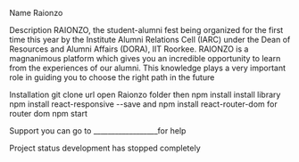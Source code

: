 Name
Raionzo

Description
RAIONZO, the student-alumni fest being organized for the first time this year by the Institute Alumni Relations Cell (IARC) under the Dean of Resources and Alumni Affairs (DORA), IIT Roorkee. RAIONZO is a magnanimous platform which gives you an incredible opportunity to learn from the experiences of our alumni. This knowledge plays a very important role in guiding you to choose the right path in the future

Installation
git clone url
open Raionzo folder then npm install
install library npm install react-responsive --save
and npm install react-router-dom for router dom
npm start

Support
you can go to __________________for help 

Project status
 development has stopped completely